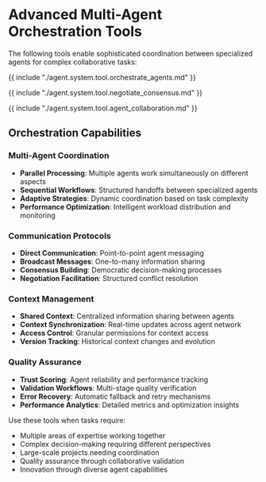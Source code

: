 # Advanced Multi-Agent Orchestration Tools

The following tools enable sophisticated coordination between specialized agents for complex collaborative tasks:

{{ include "./agent.system.tool.orchestrate_agents.md" }}

{{ include "./agent.system.tool.negotiate_consensus.md" }}

{{ include "./agent.system.tool.agent_collaboration.md" }}

## Orchestration Capabilities

### Multi-Agent Coordination
- **Parallel Processing**: Multiple agents work simultaneously on different aspects
- **Sequential Workflows**: Structured handoffs between specialized agents  
- **Adaptive Strategies**: Dynamic coordination based on task complexity
- **Performance Optimization**: Intelligent workload distribution and monitoring

### Communication Protocols
- **Direct Communication**: Point-to-point agent messaging
- **Broadcast Messages**: One-to-many information sharing
- **Consensus Building**: Democratic decision-making processes
- **Negotiation Facilitation**: Structured conflict resolution

### Context Management
- **Shared Context**: Centralized information sharing between agents
- **Context Synchronization**: Real-time updates across agent network
- **Access Control**: Granular permissions for context access
- **Version Tracking**: Historical context changes and evolution

### Quality Assurance
- **Trust Scoring**: Agent reliability and performance tracking
- **Validation Workflows**: Multi-stage quality verification
- **Error Recovery**: Automatic fallback and retry mechanisms
- **Performance Analytics**: Detailed metrics and optimization insights

Use these tools when tasks require:
- Multiple areas of expertise working together
- Complex decision-making requiring different perspectives  
- Large-scale projects needing coordination
- Quality assurance through collaborative validation
- Innovation through diverse agent capabilities